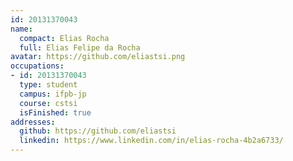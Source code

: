 ```yaml
---
id: 20131370043
name:
  compact: Elias Rocha
  full: Elias Felipe da Rocha
avatar: https://github.com/eliastsi.png
occupations:
- id: 20131370043
  type: student
  campus: ifpb-jp
  course: cstsi
  isFinished: true
addresses:
  github: https://github.com/eliastsi
  linkedin: https://www.linkedin.com/in/elias-rocha-4b2a6733/
---
```

